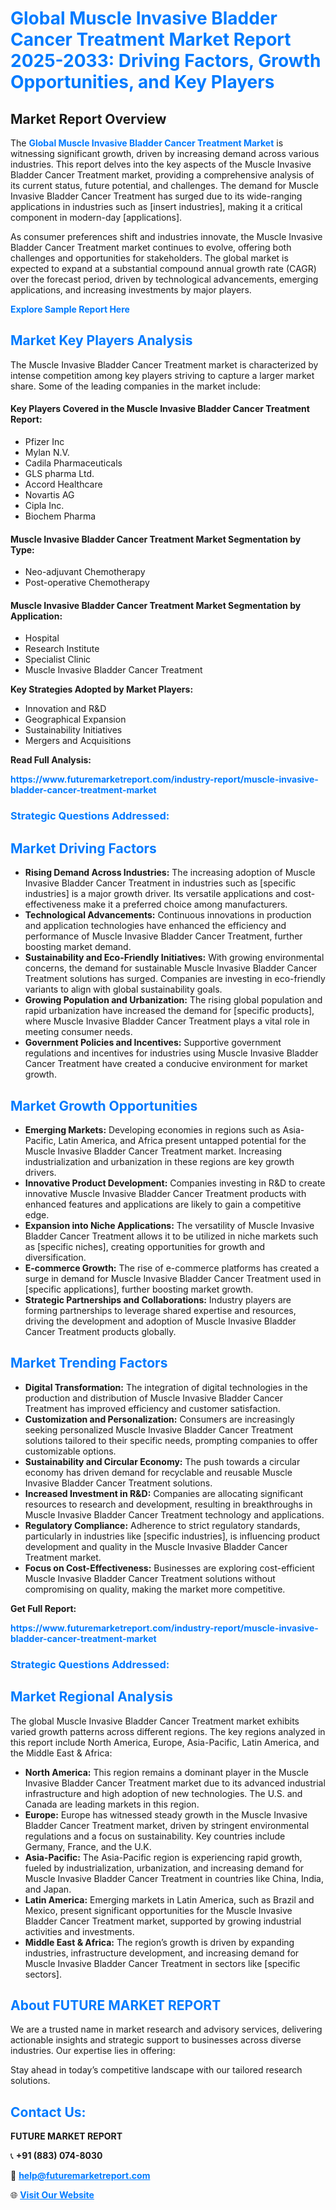 <h1 style="color: #007BFF;">Global Muscle Invasive Bladder Cancer Treatment Market Report 2025-2033: Driving Factors, Growth Opportunities, and Key Players</h1>

<section id="overview">
<h2>Market Report Overview</h2>
<p>The <a href="https://www.futuremarketreport.com/industry-report/muscle-invasive-bladder-cancer-treatment-market" style="color: #007BFF; text-decoration: none;"><strong>Global Muscle Invasive Bladder Cancer Treatment Market</strong></a> is witnessing significant growth, driven by increasing demand across various industries. This report delves into the key aspects of the Muscle Invasive Bladder Cancer Treatment market, providing a comprehensive analysis of its current status, future potential, and challenges. The demand for Muscle Invasive Bladder Cancer Treatment has surged due to its wide-ranging applications in industries such as [insert industries], making it a critical component in modern-day [applications].</p>
<p>As consumer preferences shift and industries innovate, the Muscle Invasive Bladder Cancer Treatment market continues to evolve, offering both challenges and opportunities for stakeholders. The global market is expected to expand at a substantial compound annual growth rate (CAGR) over the forecast period, driven by technological advancements, emerging applications, and increasing investments by major players.</p>
</section>

<section id="overview">
<p><a href="https://www.futuremarketreport.com/request-sample/reportId=126986" style="color: #007BFF; text-decoration: none;"><strong>Explore Sample Report Here</strong></a></p>
</section>

<section id="key-players">
<h2 style="color: #007BFF;">Market Key Players Analysis</h2>
<p>The Muscle Invasive Bladder Cancer Treatment market is characterized by intense competition among key players striving to capture a larger market share. Some of the leading companies in the market include:</p>
<h4>Key Players Covered in the Muscle Invasive Bladder Cancer Treatment Report:</h4>
<ul><li>Pfizer Inc</li><li>Mylan N.V.</li><li>Cadila Pharmaceuticals</li><li>GLS pharma Ltd.</li><li>Accord Healthcare</li><li>Novartis AG</li><li>Cipla Inc.</li><li>Biochem Pharma</li></ul>
<h4>Muscle Invasive Bladder Cancer Treatment Market Segmentation by Type:</h4>
<ul><li>Neo-adjuvant Chemotherapy</li><li>Post-operative Chemotherapy</li></ul>

<h4>Muscle Invasive Bladder Cancer Treatment Market Segmentation by Application:</h4>
<ul><li>Hospital</li><li>Research Institute</li><li>Specialist Clinic</li><li>Muscle Invasive Bladder Cancer Treatment</li></ul>
<p><strong>Key Strategies Adopted by Market Players:</strong></p>
<ul>
<li>Innovation and R&D</li>
<li>Geographical Expansion</li>
<li>Sustainability Initiatives</li>
<li>Mergers and Acquisitions</li>
</ul>
</section>

<section>
<p><strong>Read Full Analysis: </strong></p><a href="https://www.futuremarketreport.com/industry-report/muscle-invasive-bladder-cancer-treatment-market" style="color: #007BFF; text-decoration: none;"><strong>https://www.futuremarketreport.com/industry-report/muscle-invasive-bladder-cancer-treatment-market</strong></a>
<h3 style="color: #007BFF;">Strategic Questions Addressed:</h3>
</section>

<section id="driving-factors">
<h2 style="color: #007BFF;">Market Driving Factors</h2>
<ul>
<li><strong>Rising Demand Across Industries:</strong> The increasing adoption of Muscle Invasive Bladder Cancer Treatment in industries such as [specific industries] is a major growth driver. Its versatile applications and cost-effectiveness make it a preferred choice among manufacturers.</li>
<li><strong>Technological Advancements:</strong> Continuous innovations in production and application technologies have enhanced the efficiency and performance of Muscle Invasive Bladder Cancer Treatment, further boosting market demand.</li>
<li><strong>Sustainability and Eco-Friendly Initiatives:</strong> With growing environmental concerns, the demand for sustainable Muscle Invasive Bladder Cancer Treatment solutions has surged. Companies are investing in eco-friendly variants to align with global sustainability goals.</li>
<li><strong>Growing Population and Urbanization:</strong> The rising global population and rapid urbanization have increased the demand for [specific products], where Muscle Invasive Bladder Cancer Treatment plays a vital role in meeting consumer needs.</li>
<li><strong>Government Policies and Incentives:</strong> Supportive government regulations and incentives for industries using Muscle Invasive Bladder Cancer Treatment have created a conducive environment for market growth.</li>
</ul>
</section>

<section id="growth-opportunities">
<h2 style="color: #007BFF;">Market Growth Opportunities</h2>
<ul>
<li><strong>Emerging Markets:</strong> Developing economies in regions such as Asia-Pacific, Latin America, and Africa present untapped potential for the Muscle Invasive Bladder Cancer Treatment market. Increasing industrialization and urbanization in these regions are key growth drivers.</li>
<li><strong>Innovative Product Development:</strong> Companies investing in R&D to create innovative Muscle Invasive Bladder Cancer Treatment products with enhanced features and applications are likely to gain a competitive edge.</li>
<li><strong>Expansion into Niche Applications:</strong> The versatility of Muscle Invasive Bladder Cancer Treatment allows it to be utilized in niche markets such as [specific niches], creating opportunities for growth and diversification.</li>
<li><strong>E-commerce Growth:</strong> The rise of e-commerce platforms has created a surge in demand for Muscle Invasive Bladder Cancer Treatment used in [specific applications], further boosting market growth.</li>
<li><strong>Strategic Partnerships and Collaborations:</strong> Industry players are forming partnerships to leverage shared expertise and resources, driving the development and adoption of Muscle Invasive Bladder Cancer Treatment products globally.</li>
</ul>
</section>

<section id="trending-factors">
<h2 style="color: #007BFF;">Market Trending Factors</h2>
<ul>
<li><strong>Digital Transformation:</strong> The integration of digital technologies in the production and distribution of Muscle Invasive Bladder Cancer Treatment has improved efficiency and customer satisfaction.</li>
<li><strong>Customization and Personalization:</strong> Consumers are increasingly seeking personalized Muscle Invasive Bladder Cancer Treatment solutions tailored to their specific needs, prompting companies to offer customizable options.</li>
<li><strong>Sustainability and Circular Economy:</strong> The push towards a circular economy has driven demand for recyclable and reusable Muscle Invasive Bladder Cancer Treatment solutions.</li>
<li><strong>Increased Investment in R&D:</strong> Companies are allocating significant resources to research and development, resulting in breakthroughs in Muscle Invasive Bladder Cancer Treatment technology and applications.</li>
<li><strong>Regulatory Compliance:</strong> Adherence to strict regulatory standards, particularly in industries like [specific industries], is influencing product development and quality in the Muscle Invasive Bladder Cancer Treatment market.</li>
<li><strong>Focus on Cost-Effectiveness:</strong> Businesses are exploring cost-efficient Muscle Invasive Bladder Cancer Treatment solutions without compromising on quality, making the market more competitive.</li>
</ul>
</section>

<section>
<p><strong>Get Full Report: </strong></p><a href="https://www.futuremarketreport.com/industry-report/muscle-invasive-bladder-cancer-treatment-market" style="color: #007BFF; text-decoration: none;"><strong>https://www.futuremarketreport.com/industry-report/muscle-invasive-bladder-cancer-treatment-market</strong></a>
<h3 style="color: #007BFF;">Strategic Questions Addressed:</h3>
</section>


<section id="regional-analysis">
<h2 style="color: #007BFF;">Market Regional Analysis</h2>
<p>The global Muscle Invasive Bladder Cancer Treatment market exhibits varied growth patterns across different regions. The key regions analyzed in this report include North America, Europe, Asia-Pacific, Latin America, and the Middle East & Africa:</p>
<ul>
<li><strong>North America:</strong> This region remains a dominant player in the Muscle Invasive Bladder Cancer Treatment market due to its advanced industrial infrastructure and high adoption of new technologies. The U.S. and Canada are leading markets in this region.</li>
<li><strong>Europe:</strong> Europe has witnessed steady growth in the Muscle Invasive Bladder Cancer Treatment market, driven by stringent environmental regulations and a focus on sustainability. Key countries include Germany, France, and the U.K.</li>
<li><strong>Asia-Pacific:</strong> The Asia-Pacific region is experiencing rapid growth, fueled by industrialization, urbanization, and increasing demand for Muscle Invasive Bladder Cancer Treatment in countries like China, India, and Japan.</li>
<li><strong>Latin America:</strong> Emerging markets in Latin America, such as Brazil and Mexico, present significant opportunities for the Muscle Invasive Bladder Cancer Treatment market, supported by growing industrial activities and investments.</li>
<li><strong>Middle East & Africa:</strong> The region’s growth is driven by expanding industries, infrastructure development, and increasing demand for Muscle Invasive Bladder Cancer Treatment in sectors like [specific sectors].</li>
</ul>
</section>

<footer>
<h2 style="color: #007BFF;">About FUTURE MARKET REPORT</h2>
<p>We are a trusted name in market research and advisory services, delivering actionable insights and strategic support to businesses across diverse industries. Our expertise lies in offering:</p>

<p>Stay ahead in today’s competitive landscape with our tailored research solutions.</p>

<h2 style="color: #007BFF;">Contact Us:</h2>
<p><strong>FUTURE MARKET REPORT</strong></p>
<p>📞 <strong>+91 (883) 074-8030</strong></p>
<p>📧 <strong><a href="mailto:help@futuremarketreport.com" style="color: #007BFF;">help@futuremarketreport.com</a></strong></p>
<p>🌐 <strong><a href="https://www.futuremarketreport.com/" style="color: #007BFF;">Visit Our Website</a></strong></p>
</footer>